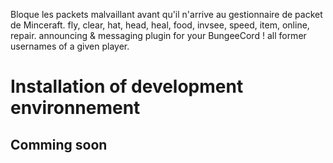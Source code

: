 Bloque les packets malvaillant avant qu'il n'arrive au gestionnaire de packet de Minceraft. fly, clear, hat, head, heal, food, invsee, speed, item, online, repair. announcing & messaging plugin for your BungeeCord !  all former usernames of a given player.
# Installation of development environnement

## Comming soon
